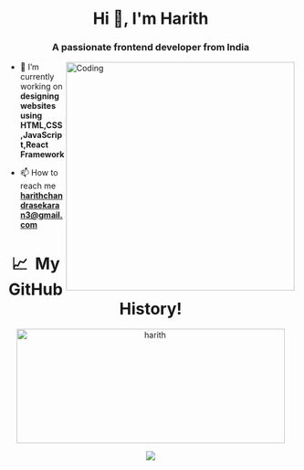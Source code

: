 
<h1 align="center">Hi 👋, I'm Harith</h1>
<h3 align="center">A passionate frontend developer from India</h3>
<img align="right" alt="Coding" width="400" src="https://cdn.dribbble.com/users/1162077/screenshots/3848914/programmer.gif">

- 🔭 I’m currently working on **designing websites using HTML,CSS,JavaScript,React Framework**

- 📫 How to reach me **harithchandrasekaran3@gmail.com**



<h1 align="center"> 📈 &nbsp;My GitHub History!</h1>


<p align="center" ><img src="https://github-readme-streak-stats.herokuapp.com/?user=harith-hacky03&theme=merko" alt="harith" height="200" width="470" /></p>

  
<p align="center">
  <img src="https://capsule-render.vercel.app/api?type=waving&color=gradient&height=100&section=footer"/>
</p>



